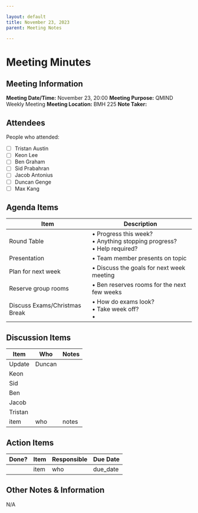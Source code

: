```yaml
---

layout: default
title: November 23, 2023
parent: Meeting Notes

---
```



# Meeting Minutes
## Meeting Information
**Meeting Date/Time:** November 23, 20:00
**Meeting Purpose:** QMIND Weekly Meeting
**Meeting Location:** BMH 225
**Note Taker:** 

## Attendees
People who attended: 
- [ ] Tristan Austin
- [ ] Keon Lee
- [ ] Ben Graham
- [ ] Sid Prabahran
- [ ] Jacob Antonius
- [ ] Duncan Genge
- [ ] Max Kang 

## Agenda Items

Item | Description
---- | ----
Round Table | • Progress this week?<br>• Anything stopping progress?<br>• Help required?
Presentation | • Team member presents on topic 
Plan for next week | • Discuss the goals for next week meeting
Reserve group rooms | • Ben reserves rooms for the next few weeks
Discuss Exams/Christmas Break | • How do exams look?<br>• Take week off?<br>•  
## Discussion Items

Item | Who | Notes |
---- | ---- | ---- |
Update | Duncan | |
 | Keon | |
 | Sid | |
 | Ben | |
 | Jacob| |
 | Tristan | |
item | who | notes |


## Action Items

| Done? | Item | Responsible | Due Date |
| ---- | ---- | ---- | ---- |
| | item | who | due_date |

## Other Notes & Information
N/A
